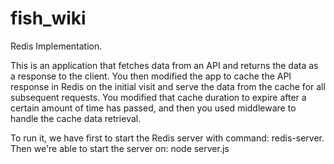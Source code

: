 # fish_wiki
 Redis Implementation.

 This is an application that fetches data from an API and returns the data as a response to the client. You then modified the app to cache the API response in Redis on the initial visit and serve the data from the cache for all subsequent requests. You modified that cache duration to expire after a certain amount of time has passed, and then you used middleware to handle the cache data retrieval.

 To run it, we have first to start the Redis server with command: redis-server.
 Then we're able to start the server on: node server.js
